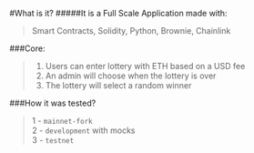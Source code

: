 #What is it?
#####It is a Full Scale Application made with:
>Smart Contracts, Solidity, Python, Brownie, Chainlink



###Core:
>1. Users can enter lottery with ETH based on a USD fee
>2. An admin will choose when the lottery is over
>3. The lottery will select a random winner


###How it was tested?
>1 - `mainnet-fork` \
>2 - `development` with mocks \
>3 - `testnet`